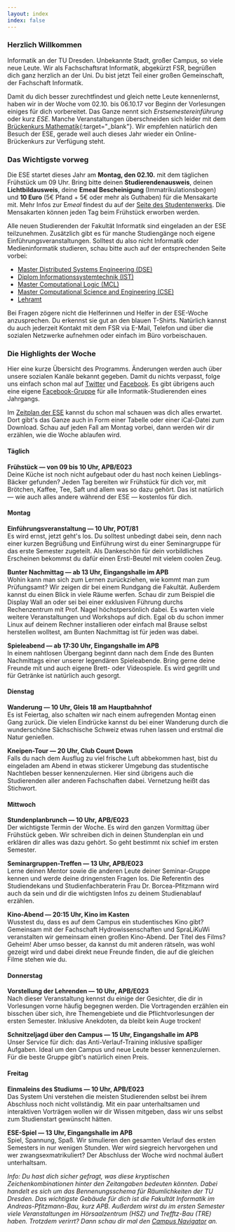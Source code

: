 ```yaml
---
layout: index
index: false
---
```


### Herzlich Willkommen

Informatik an der TU Dresden. Unbekannte Stadt, großer Campus, so viele neue Leute. Wir als Fachschaftsrat Informatik, abgekürzt FSR, begrüßen dich ganz herzlich an der Uni. Du bist jetzt Teil einer großen Gemeinschaft, der Fachschaft Informatik. 

Damit du dich besser zurechtfindest und gleich nette Leute kennenlernst, haben wir in der Woche vom 02.10. bis 06.10.17 vor Beginn der Vorlesungen einiges für dich vorbereitet. Das Ganze nennt sich *Erstsemestereinführung* oder kurz *ESE*. Manche Veranstaltungen überschneiden sich leider mit dem [Brückenkurs Mathematik](https://tu-dresden.de/mn/math/studium/lehrangebot/brueckenkurs){:target="_blank"}. Wir empfehlen natürlich den Besuch der ESE, gerade weil auch dieses Jahr wieder ein Online-Brückenkurs zur Verfügung steht. 


### Das Wichtigste vorweg

Die ESE startet dieses Jahr am **Montag, den 02.10.** mit dem täglichen Frühstück um 09 Uhr. Bring bitte deinen **Studierendenausweis**, deinen **Lichtbildausweis**, deine **Emeal Bescheinigung** (Immatrikulationsbogen) und **10 Euro** (5€ Pfand + 5€ oder mehr als Guthaben) für die Mensakarte mit. Mehr Infos zur E*meal* findest du auf der [Seite des Studentenwerks](http://www.studentenwerk-dresden.de/mensen/emeal.html). Die Mensakarten können jeden Tag beim Frühstück erworben werden.

Alle neuen Studierenden der Fakultät Informatik sind eingeladen an der ESE teilzunehmen. Zusätzlich gibt es für manche Studiengänge noch eigene Einführungsveranstaltungen. Solltest du also nicht Informatik oder Medieninformatik studieren, schau bitte auch auf der entsprechenden Seite vorbei:

- [Master Distributed Systems Engineering (DSE)](https://tu-dresden.de/ing/informatik/sya/se/master-dse)
- [Diplom Informationssystemtechnik (IST)](https://tu-dresden.de/ing/elektrotechnik/studium/studienbeginn/ese)
- [Master Computational Logic (MCL)](https://iccl.inf.tu-dresden.de/web/MCL/IntroductoryWeek)
- [Master Computational Science and Engineering (CSE)](https://tu-dresden.de/ing/informatik/studium/studienangebot/master-studiengaenge/master-computational-science-and-engineering/informationen-fuer-studierende-im-1-semester)
- [Lehramt](https://dil.inf.tu-dresden.de/dil/arbeitsgruppe/aktuelles/aktuelles-details/?tx_ttnews%5Btt_news%5D=132&cHash=d5d450f1d4d8dc250f13ceb485585284)

Bei Fragen zögere nicht die Helferinnen und Helfer in der ESE-Woche anzusprechen. Du erkennst sie gut an den blauen T-Shirts. Natürlich kannst du auch jederzeit Kontakt mit dem FSR via E-Mail, Telefon und über die sozialen Netzwerke aufnehmen oder einfach im Büro vorbeischauen.

### Die Highlights der Woche

Hier eine kurze Übersicht des Programms. Änderungen werden auch über unsere sozialen Kanäle bekannt gegeben. Damit du nichts verpasst, folge uns einfach schon mal auf [Twitter](https://twitter.com/ifsr) und [Facebook](https://www.facebook.com/iFSR.de/). Es gibt übrigens auch eine eigene [Facebook-Gruppe](https://www.facebook.com/groups/TUDInf2017/) für alle Informatik-Studierenden eines Jahrgangs.

Im [Zeitplan der ESE](events.html) kannst du schon mal schauen was dich alles erwartet. Dort gibt's das Ganze auch in Form einer Tabelle oder einer iCal-Datei zum Download. Schau auf jeden Fall am Montag vorbei, dann werden wir dir erzählen, wie die Woche ablaufen wird.

#### Täglich

**Frühstück — von 09 bis 10 Uhr, APB/E023**  
Deine Küche ist noch nicht aufgebaut oder du hast noch keinen Lieblings-Bäcker gefunden? Jeden Tag bereiten wir Frühstück für dich vor, mit Brötchen, Kaffee, Tee, Saft und allem was so dazu gehört. Das ist natürlich — wie auch alles andere während der ESE — kostenlos für dich. 

#### Montag

**Einführungsveranstaltung — 10 Uhr, POT/81**  
Es wird ernst, jetzt geht's los. Du solltest unbedingt dabei sein, denn nach einer kurzen Begrüßung und Einführung wirst du einer Seminargruppe für das erste Semester zugeteilt. Als Dankeschön für dein vorbildliches Erscheinen bekommst du dafür einen Ersti-Beutel mit vielem coolen Zeug.

**Bunter Nachmittag — ab 13 Uhr, Eingangshalle im APB**  
Wohin kann man sich zum Lernen zurückziehen, wie kommt man zum Prüfungsamt? Wir zeigen dir bei einem Rundgang die Fakultät. Außerdem kannst du einen Blick in viele Räume werfen. Schau dir zum Beispiel die Display Wall an oder sei bei einer exklusiven Führung durchs Rechenzentrum mit Prof. Nagel höchstpersönlich dabei. Es warten viele weitere Veranstaltungen und Workshops auf dich. Egal ob du schon immer Linux auf deinem Rechner installieren oder einfach mal Brause selbst herstellen wolltest, am Bunten Nachmittag ist für jeden was dabei.

**Spieleabend — ab 17:30 Uhr, Eingangshalle im APB**  
In einem nahtlosen Übergang beginnt dann nach dem Ende des Bunten Nachmittags einer unserer legendären Spieleabende. Bring gerne deine Freunde mit und auch eigene Brett- oder Videospiele. Es wird gegrillt und für Getränke ist natürlich auch gesorgt. 

#### Dienstag 

**Wanderung — 10 Uhr, Gleis 18 am Hauptbahnhof**  
Es ist Feiertag, also schalten wir nach einem aufregenden Montag einen Gang zurück. Die vielen Eindrücke kannst du bei einer Wanderung durch die wunderschöne Sächschische Schweiz etwas ruhen lassen und erstmal die Natur genießen.

**Kneipen-Tour — 20 Uhr, Club Count Down**  
Falls du nach dem Ausflug zu viel frische Luft abbekommen hast, bist du eingeladen am Abend in etwas stickerer Umgebung das studentische Nachtleben besser kennenzulernen. Hier sind übrigens auch die Studierenden aller anderen Fachschaften dabei. Vernetzung heißt das Stichwort.

#### Mittwoch

**Stundenplanbrunch — 10 Uhr, APB/E023**  
Der wichtigste Termin der Woche. Es wird den ganzen Vormittag über Frühstück geben. Wir schreiben dich in deinen Stundenplan ein und erklären dir alles was dazu gehört. So geht bestimmt nix schief im ersten Semester.

**Seminargruppen-Treffen — 13 Uhr, APB/E023**  
Lerne deinen Mentor sowie die anderen Leute deiner Seminar-Gruppe kennen und werde deine dringensten Fragen los. Die Referentin des Studiendekans und Studienfachberaterin Frau Dr. Borcea-Pfitzmann wird auch da sein und dir die wichtigsten Infos zu deinem Studienablauf erzählen.

**Kino-Abend — 20:15 Uhr, Kino im Kasten**  
Wusstest du, dass es auf dem Campus ein studentisches Kino gibt? Gemeinsam mit der Fachschaft Hydrowissenschaften und SpraLiKuWi veranstalten wir gemeinsam einen großen Kino-Abend. Der Titel des Films? Geheim! Aber umso besser, da kannst du mit anderen rätseln, was wohl gezeigt wird und dabei direkt neue Freunde finden, die auf die gleichen Filme stehen wie du. 

#### Donnerstag

**Vorstellung der Lehrenden — 10 Uhr, APB/E023**  
Nach dieser Veranstaltung kennst du einige der Gesichter, die dir in Vorlesungen vorne häufig begegnen werden. Die Vortragenden erzählen ein bisschen über sich, ihre Themengebiete und die Pflichtvorlesungen der ersten Semester. Inklusive Anekdoten, da bleibt kein Auge trocken!

**Schnitzeljagd über den Campus — 15 Uhr, Eingangshalle im APB**  
Unser Service für dich: das Anti-Verlauf-Training inklusive spaßiger Aufgaben. Ideal um den Campus und neue Leute besser kennenzulernen. Für die beste Gruppe gibt's natürlich einen Preis.

#### Freitag

**Einmaleins des Studiums — 10 Uhr, APB/E023**  
Das System Uni verstehen die meisten Studierenden selbst bei ihrem Abschluss noch nicht vollständig. Mit ein paar unterhaltsamen und interaktiven Vorträgen wollen wir dir Wissen mitgeben, dass wir uns selbst zum Studienstart gewünscht hätten.

**ESE-Spiel — 13 Uhr, Eingangshalle im APB**  
Spiel, Spannung, Spaß. Wir simulieren den gesamten Verlauf des ersten Semesters in nur wenigen Stunden. Wer wird siegreich hervorgehen und wer zwangsexmatrikuliert? Der Abschluss der Woche wird nochmal äußert unterhaltsam.

*Info: Du hast dich sicher gefragt, was diese kryptischen Zeichenkombinationen hinter den Zeitangaben bedeuten könnten. Dabei handelt es sich um das Bennenungsschema für Räumlichkeiten der TU Dresden. Das wichtigste Gebäude für dich ist die Fakultät Informatik im Andreas-Pfitzmann-Bau, kurz APB. Außerdem wirst du im ersten Semester viele Veranstaltungen im Hörsaalzentrum (HSZ) und Trefftz-Bau (TRE) haben.
Trotzdem verirrt? Dann schau dir mal den [Campus Navigator](https://navigator.tu-dresden.de/) an.*
